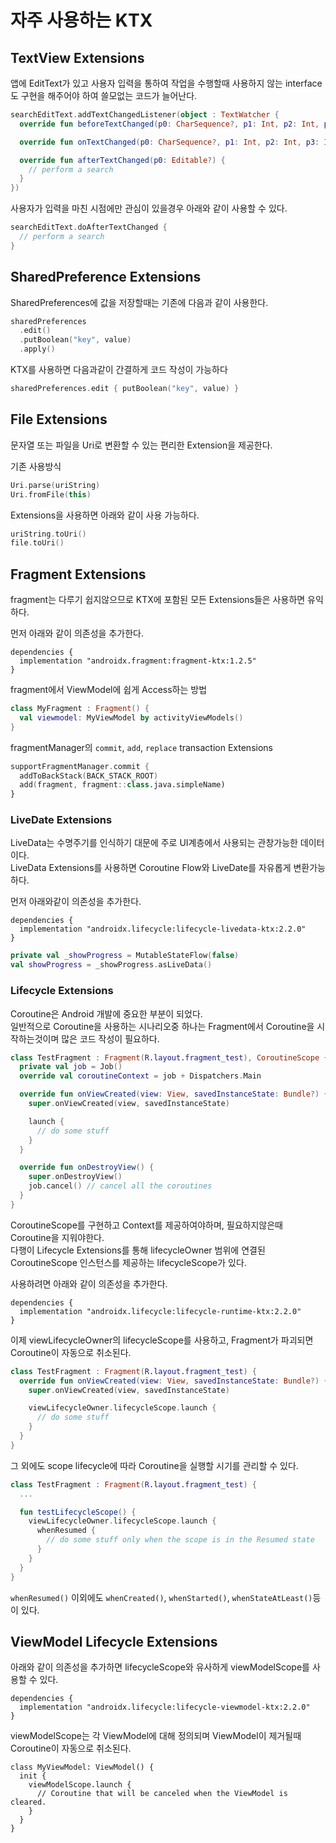 # 자주 사용하는 KTX

## TextView Extensions
앱에 EditText가 있고 사용자 입력을 통하여 작업을 수행할때
사용하지 않는 interface도 구현을 해주어야 하여 쓸모없는 코드가 늘어난다.
```kotlin
searchEditText.addTextChangedListener(object : TextWatcher {
  override fun beforeTextChanged(p0: CharSequence?, p1: Int, p2: Int, p3: Int) {}

  override fun onTextChanged(p0: CharSequence?, p1: Int, p2: Int, p3: Int) {}

  override fun afterTextChanged(p0: Editable?) {
    // perform a search
  }
})
```
사용자가 입력을 마친 시점에만 관심이 있을경우 아래와 같이 사용할 수 있다. 
```kotlin
searchEditText.doAfterTextChanged {
  // perform a search
}
```


## SharedPreference Extensions
SharedPreferences에 값을 저장할때는 기존에 다음과 같이 사용한다.
```kotlin
sharedPreferences
  .edit()
  .putBoolean("key", value)
  .apply()
```
KTX를 사용하면 다음과같이 간결하게 코드 작성이 가능하다
```kotlin
sharedPreferences.edit { putBoolean("key", value) }
```


## File Extensions
문자열 또는 파일을 Uri로 변환할 수 있는 편리한 Extension을 제공한다.

기존 사용방식
```kotlin
Uri.parse(uriString)
Uri.fromFile(this)
```

Extensions을 사용하면 아래와 같이 사용 가능하다.
```kotlin
uriString.toUri()
file.toUri()
```


## Fragment Extensions
fragment는 다루기 쉽지않으므로 KTX에 포함된 모든 Extensions들은 사용하면 유익하다.

먼저 아래와 같이 의존성을 추가한다.
```
dependencies {
  implementation "androidx.fragment:fragment-ktx:1.2.5"
}
```

fragment에서 ViewModel에 쉽게 Access하는 방법
```kotlin
class MyFragment : Fragment() {
  val viewmodel: MyViewModel by activityViewModels()
}
```

fragmentManager의 `commit`, `add`, `replace` transaction Extensions
```kotlin
supportFragmentManager.commit {
  addToBackStack(BACK_STACK_ROOT)
  add(fragment, fragment::class.java.simpleName)
}
```

### LiveDate Extensions
LiveData는 수명주기를 인식하기 대문에 주로 UI계층에서 사용되는 관창가능한 데이터이다.  
LiveData Extensions를 사용하면 Coroutine Flow와 LiveDate를 자유롭게 변환가능하다.  
  
먼저 아래와같이 의존성을 추가한다.  
```
dependencies {
  implementation "androidx.lifecycle:lifecycle-livedata-ktx:2.2.0"
}
```

```kotlin
private val _showProgress = MutableStateFlow(false)
val showProgress = _showProgress.asLiveData()
```

### Lifecycle Extensions
Coroutine은 Android 개발에 중요한 부분이 되었다.  
일반적으로 Coroutine을 사용하는 시나리오중 하나는 Fragment에서 Coroutine을 시작하는것이며 많은 코드 작성이 필요하다.  

```kotlin
class TestFragment : Fragment(R.layout.fragment_test), CoroutineScope {
  private val job = Job()
  override val coroutineContext = job + Dispatchers.Main

  override fun onViewCreated(view: View, savedInstanceState: Bundle?) {
    super.onViewCreated(view, savedInstanceState)

    launch {
      // do some stuff
    }
  }

  override fun onDestroyView() {
    super.onDestroyView()
    job.cancel() // cancel all the coroutines
  }
}
```
CoroutineScope를 구현하고 Context를 제공하여야하며, 필요하지않은때 Coroutine을 지워야한다.  
다행이 Lifecycle Extensions를 통해 lifecycleOwner 범위에 연결된 CoroutineScope 인스턴스를 제공하는 lifecycleScope가 있다.  
  
사용하려면 아래와 같이 의존성을 추가한다.   
```
dependencies {
  implementation "androidx.lifecycle:lifecycle-runtime-ktx:2.2.0"
}
```

이제 viewLifecycleOwner의 lifecycleScope를 사용하고, Fragment가 파괴되면 Coroutine이 자동으로 취소된다.  
```kotlin
class TestFragment : Fragment(R.layout.fragment_test) {
  override fun onViewCreated(view: View, savedInstanceState: Bundle?) {
    super.onViewCreated(view, savedInstanceState)

    viewLifecycleOwner.lifecycleScope.launch {
      // do some stuff
    }
  }
}
```
그 외에도 scope lifecycle에 따라 Coroutine을 실행할 시기를 관리할 수 있다.
```kotlin
class TestFragment : Fragment(R.layout.fragment_test) {
  ...

  fun testLifecycleScope() {
    viewLifecycleOwner.lifecycleScope.launch {
      whenResumed {
        // do some stuff only when the scope is in the Resumed state
      }
    }
  }
}
```
`whenResumed()` 이외에도 `whenCreated()`, `whenStarted()`, `whenStateAtLeast()`등이 있다.


## ViewModel Lifecycle Extensions
아래와 같이 의존성을 추가하면 lifecycleScope와 유사하게 viewModelScope를 사용할 수 있다.
```
dependencies {
  implementation "androidx.lifecycle:lifecycle-viewmodel-ktx:2.2.0"
}
```

viewModelScope는 각 ViewModel에 대해 정의되며 ViewModel이 제거될때 Coroutine이 자동으로 취소된다.

```kotin
class MyViewModel: ViewModel() {
  init {
    viewModelScope.launch {
      // Coroutine that will be canceled when the ViewModel is cleared.
    }
  }
}
```